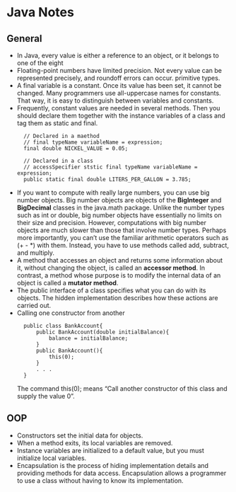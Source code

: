 # Java Notes

## General

- In Java, every value is either a reference to an object, or it belongs to one of the eight
- Floating-point numbers have limited precision. Not every value can be represented precisely,
and roundoff errors can occur.
primitive types.
- A final variable is a constant. Once its value has been set, it cannot be changed. Many programmers use all-uppercase names for constants. That way, it is easy to distinguish between variables and constants.
- Frequently, constant values are needed in several methods. Then you should declare them together with the instance variables of a class and tag them as static and final.
  ```
    // Declared in a maethod 
    // final typeName variableName = expression;
    final double NICKEL_VALUE = 0.05;

    // Declared in a class
    // accessSpecifier ststic final typeName variableName = expression;
    public static final double LITERS_PER_GALLON = 3.785;
    ```
- If you want to compute with really large numbers, you can use big number objects. Big number objects are objects of the **BigInteger** and **BigDecimal** classes in the java.math package. Unlike
the number types such as int or double, big number objects have essentially no limits on their
size and precision. However, computations with big number objects are much slower than
those that involve number types. Perhaps more importantly, you can’t use the familiar arithmetic operators such as (+ - *) with them. Instead, you have to use methods called add, subtract, and multiply.
- A method that accesses an object and returns some information about it, without changing the
object, is called an **accessor method**. In contrast, a method whose purpose is to modify the internal data of an object is called a **mutator method**.
- The public interface of a class specifies what you can do with its objects. The hidden implementation describes how these actions are carried out.
- Calling one constructor from another
  ```
    public class BankAccount{
        public BankAccount(double initialBalance){
            balance = initialBalance;
        }
        public BankAccount(){
            this(0);
        }
        . . .
    }
    ```
    The command this(0); means “Call another constructor of this class and supply the value 0”.


## OOP

- Constructors set the initial data for objects.
- When a method exits, its local variables are removed.
- Instance variables are initialized to a default value, but you must initialize local variables.
- Encapsulation is the process of hiding implementation details and providing methods for data access. Encapsulation allows a programmer to use a class without having to know its
implementation.